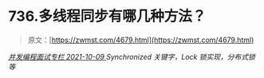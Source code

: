 <!--yml
category: 未分类
date: 0001-01-01 00:00:00
-->

# 736.多线程同步有哪几种方法？

> 原文：[https://zwmst.com/4679.html](https://zwmst.com/4679.html)

   [ *并发编程面试专栏* ](https://zwmst.com/%e5%b9%b6%e5%8f%91%e7%bc%96%e7%a8%8b%e9%9d%a2%e8%af%95%e4%b8%93%e6%a0%8f)*[ <time datetime="2021-10-10T01:11:27+08:00"> 2021-10-09 </time> ](https://zwmst.com/4679.html)  Synchronized 关键字，Lock 锁实现，分布式锁等*